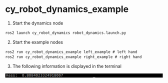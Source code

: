 # cy_robot_dynamics_example

1. Start the dynamics node

```
ros2 launch cy_robot_dynamics robot_dynamics.launch.py
```

2. Start the example nodes

```
ros2 run cy_robot_dynamics_example left_example # left hand
ros2 run cy_robot_dynamics_example right_example # right hand
```

3. The following information is displayed in the terminal

![](./assets/picture01.png)
